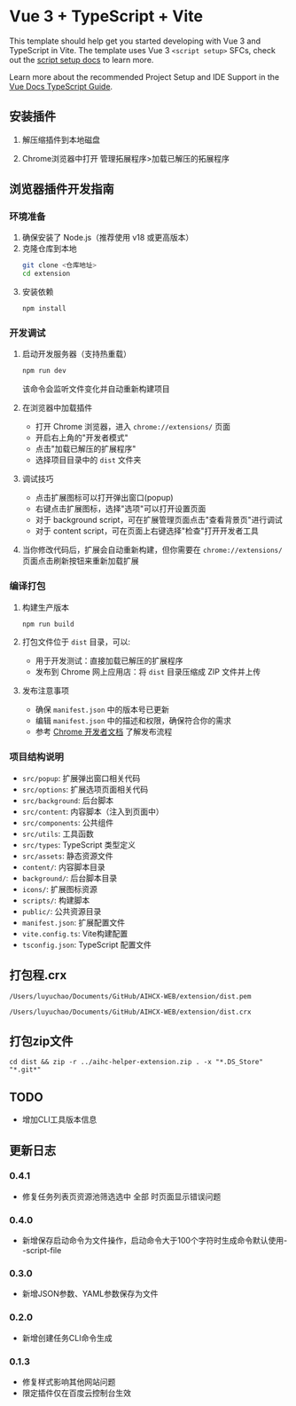 # Vue 3 + TypeScript + Vite

This template should help get you started developing with Vue 3 and TypeScript in Vite. The template uses Vue 3 `<script setup>` SFCs, check out the [script setup docs](https://v3.vuejs.org/api/sfc-script-setup.html#sfc-script-setup) to learn more.

Learn more about the recommended Project Setup and IDE Support in the [Vue Docs TypeScript Guide](https://vuejs.org/guide/typescript/overview.html#project-setup).

## 安装插件

1. 解压缩插件到本地磁盘

2. Chrome浏览器中打开 管理拓展程序>加载已解压的拓展程序

## 浏览器插件开发指南

### 环境准备

1. 确保安装了 Node.js（推荐使用 v18 或更高版本）
2. 克隆仓库到本地
   ```bash
   git clone <仓库地址>
   cd extension
   ```
3. 安装依赖
   ```bash
   npm install
   ```

### 开发调试

1. 启动开发服务器（支持热重载）
   ```bash
   npm run dev
   ```
   该命令会监听文件变化并自动重新构建项目

2. 在浏览器中加载插件
   - 打开 Chrome 浏览器，进入 `chrome://extensions/` 页面
   - 开启右上角的"开发者模式"
   - 点击"加载已解压的扩展程序"
   - 选择项目目录中的 `dist` 文件夹

3. 调试技巧
   - 点击扩展图标可以打开弹出窗口(popup)
   - 右键点击扩展图标，选择"选项"可以打开设置页面
   - 对于 background script，可在扩展管理页面点击"查看背景页"进行调试
   - 对于 content script，可在页面上右键选择"检查"打开开发者工具

4. 当你修改代码后，扩展会自动重新构建，但你需要在 `chrome://extensions/` 页面点击刷新按钮来重新加载扩展

### 编译打包

1. 构建生产版本
   ```bash
   npm run build
   ```
   
2. 打包文件位于 `dist` 目录，可以:
   - 用于开发测试：直接加载已解压的扩展程序
   - 发布到 Chrome 网上应用店：将 `dist` 目录压缩成 ZIP 文件并上传

3. 发布注意事项
   - 确保 `manifest.json` 中的版本号已更新
   - 编辑 `manifest.json` 中的描述和权限，确保符合你的需求
   - 参考 [Chrome 开发者文档](https://developer.chrome.com/docs/webstore/publish) 了解发布流程

### 项目结构说明

- `src/popup`: 扩展弹出窗口相关代码
- `src/options`: 扩展选项页面相关代码
- `src/background`: 后台脚本
- `src/content`: 内容脚本（注入到页面中）
- `src/components`: 公共组件
- `src/utils`: 工具函数
- `src/types`: TypeScript 类型定义
- `src/assets`: 静态资源文件
- `content/`: 内容脚本目录
- `background/`: 后台脚本目录
- `icons/`: 扩展图标资源
- `scripts/`: 构建脚本
- `public/`: 公共资源目录
- `manifest.json`: 扩展配置文件
- `vite.config.ts`: Vite构建配置
- `tsconfig.json`: TypeScript 配置文件

## 打包程.crx

```
/Users/luyuchao/Documents/GitHub/AIHCX-WEB/extension/dist.pem

/Users/luyuchao/Documents/GitHub/AIHCX-WEB/extension/dist.crx
```

## 打包zip文件

```
cd dist && zip -r ../aihc-helper-extension.zip . -x "*.DS_Store" "*.git*"
```

## TODO

- 增加CLI工具版本信息

## 更新日志

### 0.4.1

- 修复任务列表页资源池筛选选中 全部 时页面显示错误问题

### 0.4.0

- 新增保存启动命令为文件操作，启动命令大于100个字符时生成命令默认使用--script-file

### 0.3.0

- 新增JSON参数、YAML参数保存为文件

### 0.2.0

- 新增创建任务CLI命令生成

### 0.1.3

- 修复样式影响其他网站问题
- 限定插件仅在百度云控制台生效
